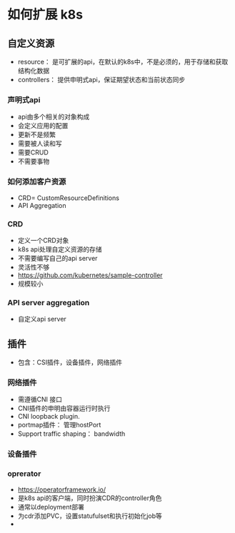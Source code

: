 # 如何扩展 k8s

##  自定义资源
- resource： 是可扩展的api，在默认的k8s中，不是必须的，用于存储和获取结构化数据
- controllers： 提供申明式api，保证期望状态和当前状态同步

### 声明式api
- api由多个相关的对象构成
- 会定义应用的配置
- 更新不是频繁
- 需要被人读和写
- 需要CRUD
- 不需要事物

### 如何添加客户资源
- CRD= CustomResourceDefinitions
- API Aggregation 

### CRD
- 定义一个CRD对象
- k8s api处理自定义资源的存储
- 不需要编写自己的api server
- 灵活性不够
- https://github.com/kubernetes/sample-controller
- 规模较小

###  API server aggregation
- 自定义api server

## 插件
- 包含：CSI插件，设备插件，网络插件
### 网络插件
- 需遵循CNI 接口
- CNI插件的申明由容器运行时执行
- CNI loopback plugin.
- portmap插件： 管理hostPort
- Support traffic shaping： bandwidth 

### 设备插件


### oprerator
- https://operatorframework.io/
- 是k8s api的客户端，同时扮演CDR的controller角色
- 通常以deployment部署
- 为cdr添加PVC，设置statufulset和执行初始化job等
- 
